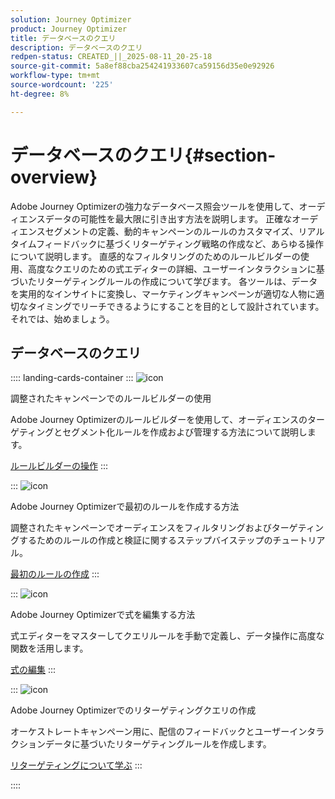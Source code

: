 ```yaml
---
solution: Journey Optimizer
product: Journey Optimizer
title: データベースのクエリ
description: データベースのクエリ
redpen-status: CREATED_||_2025-08-11_20-25-18
source-git-commit: 5a8ef88cba254241933607ca59156d35e0e92926
workflow-type: tm+mt
source-wordcount: '225'
ht-degree: 8%

---
```



# データベースのクエリ{#section-overview}

Adobe Journey Optimizerの強力なデータベース照会ツールを使用して、オーディエンスデータの可能性を最大限に引き出す方法を説明します。 正確なオーディエンスセグメントの定義、動的キャンペーンのルールのカスタマイズ、リアルタイムフィードバックに基づくリターゲティング戦略の作成など、あらゆる操作について説明します。 直感的なフィルタリングのためのルールビルダーの使用、高度なクエリのための式エディターの詳細、ユーザーインタラクションに基づいたリターゲティングルールの作成について学びます。 各ツールは、データを実用的なインサイトに変換し、マーケティングキャンペーンが適切な人物に適切なタイミングでリーチできるようにすることを目的として設計されています。 それでは、始めましょう。

## データベースのクエリ

:::: landing-cards-container
:::
![icon](https://cdn.experienceleague.adobe.com/icons/list-check.svg?lang=ja)

調整されたキャンペーンでのルールビルダーの使用

Adobe Journey Optimizerのルールビルダーを使用して、オーディエンスのターゲティングとセグメント化ルールを作成および管理する方法について説明します。

[ルールビルダーの操作](../using/orchestrated/orchestrated-rule-builder.md)
:::

:::
![icon](https://cdn.experienceleague.adobe.com/icons/circle-play.svg?lang=ja)

Adobe Journey Optimizerで最初のルールを作成する方法

調整されたキャンペーンでオーディエンスをフィルタリングおよびターゲティングするためのルールの作成と検証に関するステップバイステップのチュートリアル。

[最初のルールの作成](../using/orchestrated/build-query.md)
:::

:::
![icon](https://cdn.experienceleague.adobe.com/icons/gear.svg?lang=ja)

Adobe Journey Optimizerで式を編集する方法

式エディターをマスターしてクエリルールを手動で定義し、データ操作に高度な関数を活用します。

[式の編集](../using/orchestrated/edit-expressions.md)
:::

:::
![icon](https://cdn.experienceleague.adobe.com/icons/bullseye.svg?lang=ja)

Adobe Journey Optimizerでのリターゲティングクエリの作成

オーケストレートキャンペーン用に、配信のフィードバックとユーザーインタラクションデータに基づいたリターゲティングルールを作成します。

[リターゲティングについて学ぶ](../using/orchestrated/retarget.md)
:::

::::
